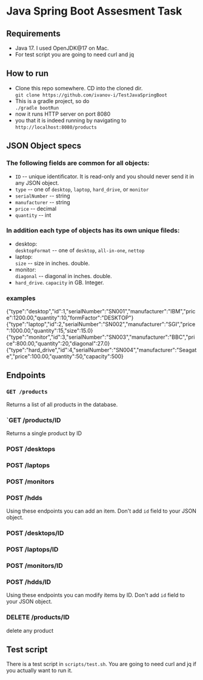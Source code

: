 # Java Spring Boot Assesment Task

## Requirements
- Java 17. I used OpenJDK@17 on Mac.
- For test script you are going to need curl and jq

## How to run

- Clone this repo somewhere. CD into the cloned dir.  
`git clone https://github.com/ivanov-i/TestJavaSpringBoot`
- This is a gradle project, so do  
`./gradle bootRun`
- now it runs HTTP server on port 8080
- you that it is indeed running by navigating to `http://localhost:8080/products`

## JSON Object specs
### The following fields are common for all objects:
  * `ID` -- unique identificator. It is read-only and you should never send it in any JSON object.
  * `type` -- one of `desktop`, `laptop`, `hard_drive`, or `monitor`
  * `serialNumber` -- string
  * `manufacturer` -- string
  * `price` -- decimal
  * `quantity` -- int

### In addition each type of objects has its own unique fileds:
  + desktop:  
     `desktopFormat` -- one of `desktop`, `all-in-one`, `nettop`
  + laptop:  
     `size` -- size in inches. double.
  + monitor:  
     `diagonal` -- diagonal in inches. double.
  + `hard_drive`. 
     `capacity` in GB. Integer. 
### examples
   {"type":"desktop","id":1,"serialNumber":"SN001","manufacturer":"IBM","price":1200.00,"quantity":10,"formFactor":"DESKTOP"}  
   {"type":"laptop","id":2,"serialNumber":"SN002","manufacturer":"SGI","price":1000.00,"quantity":15,"size":15.0}  
   {"type":"monitor","id":3,"serialNumber":"SN003","manufacturer":"BBC","price":800.00,"quantity":20,"diagonal":27.0}  
   {"type":"hard_drive","id":4,"serialNumber":"SN004","manufacturer":"Seagate","price":100.00,"quantity":50,"capacity":500}  

## Endpoints

### `GET /products`
  Returns a list of all products in the database.
  
### `GET /products/ID
  Returns a single product by ID
  
### POST /desktops
### POST /laptops
### POST /monitors
### POST /hdds

  Using these endpoints you can add an item. Don't add `id` field to your JSON object.
  
### POST /desktops/ID
### POST /laptops/ID
### POST /monitors/ID
### POST /hdds/ID

  Using these endpoints you can modify items by ID. Don't add `id` field to your JSON object.
  
### DELETE /products/ID
  delete any product
  
## Test script
  There is a test script in `scripts/test.sh`. You are going to need curl and jq if you actually want to run it.
